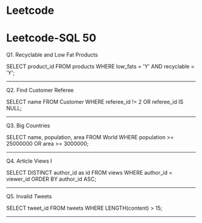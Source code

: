 # Leetcode

# Leetcode-SQL 50


Q1. Recyclable and Low Fat Products
 
 SELECT product_id
 FROM products
 WHERE low_fats = 'Y' AND recyclable = 'Y';

-----
Q2. Find Customer Referee

 SELECT name
 FROM Customer 
 WHERE referee_id != 2 OR referee_id IS NULL;

-----
Q3. Big Countries

 SELECT 
     name, 
     population, 
     area
 FROM World
 WHERE 
     population >= 25000000 
     OR area >= 3000000;

-----
Q4. Article Views I
 
 SELECT DISTINCT author_id as id
 FROM views
 WHERE 
     author_id = viewer_id
 ORDER BY author_id ASC;

-----
Q5. Invalid Tweets
 
 SELECT tweet_id
 FROM tweets
 WHERE LENGTH(content) > 15;

-----
